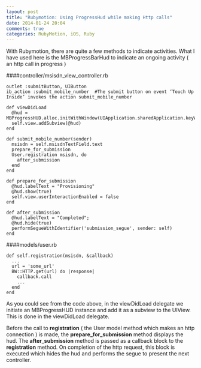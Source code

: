 ```yaml
---
layout: post
title: "Rubymotion: Using ProgressHud while making Http calls"
date: 2014-01-24 20:04
comments: true
categories: RubyMotion, iOS, Ruby
---
```


With Rubymotion, there are quite a few methods to indicate activities. What I have used here is the MBProgressBarHud to indicate an ongoing activity ( an http call in progress )


####controller/msisdn_view_controller.rb

    outlet :submitButton, UIButton
    ib_action :submit_mobile_number  #The submit button on event ‘Touch Up Inside’ invokes the action submit_mobile_number

    def viewDidLoad
      @hud = MBProgressHUD.alloc.initWithWindow(UIApplication.sharedApplication.keyWindow)
      self.view.addSubview(@hud)
    end

    def submit_mobile_number(sender)
      msisdn = self.msisdnTextField.text
      prepare_for_submission
      User.registration msisdn, do
        after_submission
      end
    end
    
    def prepare_for_submission
      @hud.labelText = "Provisioning"
      @hud.show(true)
      self.view.userInteractionEnabled = false
    end

    def after_submission
      @hud.labelText = "Completed";
      @hud.hide(true)
      performSegueWithIdentifier('submission_segue', sender: self)
    end
    

####models/user.rb

    def self.registration(msisdn, &callback)
      ...
      url = 'some_url'
      BW::HTTP.get(url) do |response|
        callback.call
        ...
      end
    end
    
As you could see from the code above, in the viewDidLoad delegate we initiate an MBProgressHUD instance and add it as a subview to the UIView. This is done in the viewDidLoad delegate.

Before the call to **registration** ( the User model method which makes an http connection ) is made, the **prepare_for_submission** method displays the hud. The **after_submission** method is passed as a callback block to the **registration** method. On completion of the http request, this block is executed which hides the hud and performs the segue to present the next controller.

    

    
